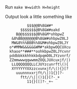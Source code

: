 Run `make W=width H=height`

Output look a little something like

```
          $$$@@B%8&W#*
       $$$$$$$@B%8&W#oakd
     B@@$$$$$$@B%8&M*ohbpwZ
   &8%BB@@@@@@B%8&W#ohbpwZ0LJ
   MW&8%%%BBB%%8&M#ohbpwZ0LJY
  o*#MMW&&&&&&WM#*akbpwOQCUXcu
  khaoo**###**oohkbpwZ0LJYcvnr
  pddbbkkkhhkkbdpqmO0LJYzvnrf/
  ZZmmwwwqqwwmmZOQLJUXcuxjf/|)
   LLQQQQQQQLLCJUYzcunrft\(){
   XYYYYYYXXzzcvunxjf/\(){}[?
     uuunnnxxrjft/\|)1{}]?-
       ftt//\||()1{}[?-_+
          11{}[[]?-_+~
```

